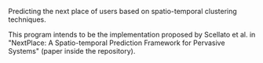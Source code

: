 Predicting the next place of users based on spatio-temporal clustering techniques.

This program intends to be the implementation proposed by Scellato et al. in "NextPlace: A Spatio-temporal Prediction Framework
for Pervasive Systems" (paper inside the repository).
